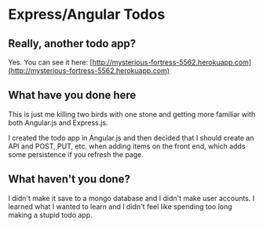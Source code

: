 # Express/Angular Todos

## Really, another todo app?

Yes. You can see it here: [http://mysterious-fortress-5562.herokuapp.com](http://mysterious-fortress-5562.herokuapp.com)

## What have you done here

This is just me killing two birds with one stone and getting more familiar with both Angular.js and Express.js.

I created the todo app in Angular.js and then decided that I should create an API and POST, PUT, etc. when adding items on the front end, which adds some persistence if you refresh the page.

## What haven't you done?

I didn't make it save to a mongo database and I didn't make user accounts. I learned what I wanted to learn and I didn't feel like spending too long making a stupid todo app.
